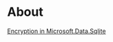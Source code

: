 ﻿# About

[Encryption in Microsoft.Data.Sqlite](https://www.bricelam.net/2016/06/13/sqlite-encryption.html)

